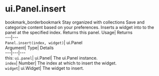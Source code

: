  
#  ui.Panel.insert 
bookmark_borderbookmark Stay organized with collections  Save and categorize content based on your preferences. 
Inserts a widget into to the panel at the specified index. 
Returns this panel.
Usage| Returns  
---|---  
`Panel.insert(index, widget)`| ui.Panel  
Argument| Type| Details  
---|---|---  
this: `ui.panel`| ui.Panel| The ui.Panel instance.  
`index`| Number| The index at which to insert the widget.  
`widget`| ui.Widget| The widget to insert.  
